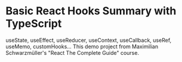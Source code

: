 # Basic React Hooks Summary with TypeScript

useState, useEffect, useReducer, useContext, useCallback, useRef, useMemo, customHooks...
This demo project from Maximilian Schwarzmüller's "React The Complete Guide" course.
